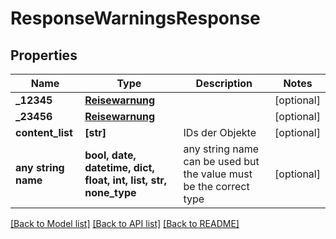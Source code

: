 # ResponseWarningsResponse


## Properties
Name | Type | Description | Notes
------------ | ------------- | ------------- | -------------
**_12345** | [**Reisewarnung**](Reisewarnung.md) |  | [optional] 
**_23456** | [**Reisewarnung**](Reisewarnung.md) |  | [optional] 
**content_list** | **[str]** | IDs der Objekte | [optional] 
**any string name** | **bool, date, datetime, dict, float, int, list, str, none_type** | any string name can be used but the value must be the correct type | [optional]

[[Back to Model list]](../README.md#documentation-for-models) [[Back to API list]](../README.md#documentation-for-api-endpoints) [[Back to README]](../README.md)



